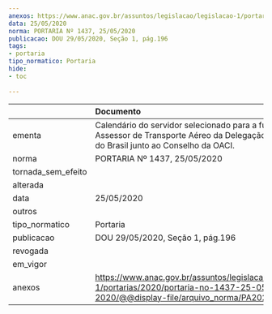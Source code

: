 ```yaml
---
anexos: https://www.anac.gov.br/assuntos/legislacao/legislacao-1/portarias/2020/portaria-no-1437-25-05-2020/@@display-file/arquivo_norma/PA2020-1437.pdf
data: 25/05/2020
norma: PORTARIA Nº 1437, 25/05/2020
publicacao: DOU 29/05/2020, Seção 1, pág.196
tags:
- portaria
tipo_normatico: Portaria
hide: 
- toc 
 
---
```


|                    | Documento                                                                                                                                        |
|:-------------------|:-------------------------------------------------------------------------------------------------------------------------------------------------|
| ementa             | Calendário do servidor selecionado para a função de Assessor de Transporte Aéreo da Delegação Permanente do Brasil junto ao Conselho da OACI.    |
| norma              | PORTARIA Nº 1437, 25/05/2020                                                                                                                     |
| tornada_sem_efeito |                                                                                                                                                  |
| alterada           |                                                                                                                                                  |
| data               | 25/05/2020                                                                                                                                       |
| outros             |                                                                                                                                                  |
| tipo_normatico     | Portaria                                                                                                                                         |
| publicacao         | DOU 29/05/2020, Seção 1, pág.196                                                                                                                 |
| revogada           |                                                                                                                                                  |
| em_vigor           |                                                                                                                                                  |
| anexos             | https://www.anac.gov.br/assuntos/legislacao/legislacao-1/portarias/2020/portaria-no-1437-25-05-2020/@@display-file/arquivo_norma/PA2020-1437.pdf |